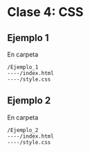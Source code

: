 # Clase 4: CSS
## Ejemplo 1

En carpeta
```
/Ejemplo_1
----/index.html
----/style.css
```

## Ejemplo 2

En carpeta
```
/Ejemplo_2
----/index.html
----/style.css
```